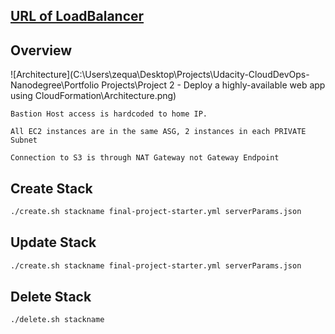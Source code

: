 ## [URL of LoadBalancer](http://final-serve-orjl82hz5198-1793070846.ap-southeast-1.elb.amazonaws.com/)

## Overview

![Architecture](C:\Users\zequa\Desktop\Projects\Udacity-CloudDevOps-Nanodegree\Portfolio Projects\Project 2 - Deploy a highly-available web app using CloudFormation\Architecture.png)

`Bastion Host access is hardcoded to home IP.`

`All EC2 instances are in the same ASG, 2 instances in each PRIVATE Subnet`

`Connection to S3 is through NAT Gateway not Gateway Endpoint `

## Create Stack

```bash
./create.sh stackname final-project-starter.yml serverParams.json 
```

## Update Stack

```bash
./create.sh stackname final-project-starter.yml serverParams.json 
```

## Delete Stack

```bash
./delete.sh stackname
```

